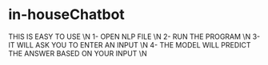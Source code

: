 # in-houseChatbot


THIS IS EASY TO USE \N
1- OPEN NLP FILE \N
2- RUN THE PROGRAM \N
3- IT WILL ASK YOU TO ENTER AN INPUT \N
4- THE MODEL WILL PREDICT THE ANSWER BASED ON YOUR INPUT \N
